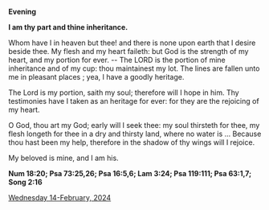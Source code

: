 **Evening**

**I am thy part and thine inheritance.**
 
Whom have I in heaven but thee! and there is none upon earth that I desire beside thee. My flesh and my heart faileth: but God is the strength of my heart, and my portion for ever. -- The LORD is the portion of mine inheritance and of my cup: thou maintainest my lot. The lines are fallen unto me in pleasant places ; yea, I have a goodly heritage.
 
The Lord is my portion, saith my soul; therefore will I hope in him. Thy testimonies have I taken as an heritage for ever: for they are the rejoicing of my heart.
 
O God, thou art my God; early will I seek thee: my soul thirsteth for thee, my flesh longeth for thee in a dry and thirsty land, where no water is ... Because thou hast been my help, therefore in the shadow of thy wings will I rejoice.
 
My beloved is mine, and I am his.  

**Num 18:20; Psa 73:25,26; Psa 16:5,6; Lam 3:24; Psa 119:111; Psa 63:1,7; Song 2:16**

[Wednesday 14-February, 2024](https://t.me/daily_light)
